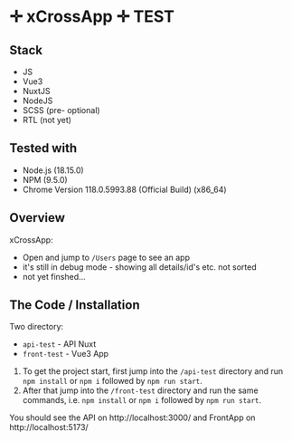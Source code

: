 # ✛ xCrossApp ✛ TEST 

## Stack
- JS
- Vue3
- NuxtJS
- NodeJS
- SCSS (pre- optional)
- RTL (not yet)

## Tested with

- Node.js (18.15.0)
- NPM (9.5.0)
- Chrome Version 118.0.5993.88  (Official Build) (x86_64)

## Overview

xCrossApp:

- Open and jump to `/Users` page to see an app
- it's still in debug mode - showing all details/id's etc. not sorted
- not yet finshed...

## The Code / Installation

Two directory:

- `api-test` - API Nuxt 
- `front-test` - Vue3 App

1. To get the project start, first jump into the `/api-test` directory and run `npm install` or `npm i` followed by `npm run start`. 
2. After that jump into the `/front-test` directory and run the same commands, i.e.  `npm install` or `npm i` followed by `npm run start`.

You should see the API on http://localhost:3000/ and FrontApp on http://localhost:5173/
